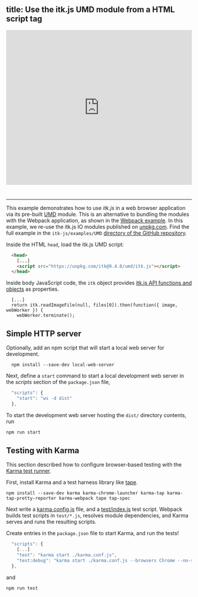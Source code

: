 title: Use the itk.js UMD module from a HTML script tag
---

<div class="glitch-embed-wrap" style="height: 420px; width: 100%; padding-bottom: 25px;">
  <iframe
    allow="geolocation; microphone; camera; midi; encrypted-media"
    src="https://glitch.com/embed/#!/embed/itk-js-umd-example?path=README.md&previewSize=100"
    alt="itk-js-umd-example on Glitch"
    style="height: 100%; width: 100%; border: 0;">
  </iframe>
</div>

---

This example demonstrates how to use *itk.js* in a web browser application via its pre-built [UMD](https://github.com/umdjs/umd) module. This is an alternative to bundling the modules with the Webpack application, as shown in the [Webpack example](./webpack.html). In this example, we re-use the itk.js IO modules published on [unpkg.com](https://unpkg.com). Find the full example in the `itk-js/examples/UMD` [directory of the GitHub repository](https://github.com/InsightSoftwareConsortium/itk-js/tree/master/examples/UMD).

Inside the HTML `head`, load the itk.js UMD script:

```html
  <head>
    [...]
    <script src="https://unpkg.com/itk@9.4.0/umd/itk.js"></script>
  </head>
```

Inside body JavaScript code, the `itk` object provides [itk.js API functions and objects](https://insightsoftwareconsortium.github.io/itk-js/api/) as properties.

```
  [...]
  return itk.readImageFile(null, files[0]).then(function({ image, webWorker }) {
    webWorker.terminate();
```

## Simple HTTP server

Optionally, add an npm script that will start a local web server for development.

```
  npm install --save-dev local-web-server
```

Next, define a `start` command to start a local development web server in the *scripts* section of the `package.json` file,

```js
  "scripts": {
    "start": "ws -d dist"
  },
```

To start the development web server hosting the `dist/` directory contents, run

```sh
npm run start
```

## Testing with Karma

This section described how to configure browser-based testing with the [Karma test runner](https://karma-runner.github.io/2.0/index.html).

First, install Karma and a test harness library like [tape](https://github.com/substack/tape).

```
npm install --save-dev karma karma-chrome-launcher karma-tap karma-tap-pretty-reporter karma-webpack tape tap-spec
```

Next write a [karma.config.js](https://github.com/InsightSoftwareConsortium/itk-js/blob/master/examples/UMD/karma.conf.js) file, and a [test/index.js](https://github.com/InsightSoftwareConsortium/itk-js/blob/master/examples/UMD/test/index.js) test script.
Webpack builds test scripts in `test/*.js`, resolves module dependencies, and Karma serves and runs the resulting scripts.

Create entries in the `package.json` file to start Karma, and run the tests!

```js
  "scripts": {
    [...]
    "test": "karma start ./karma.conf.js",
    "test:debug": "karma start ./karma.conf.js --browsers Chrome --no-single-run"
  },
```

and

```
npm run test
```
